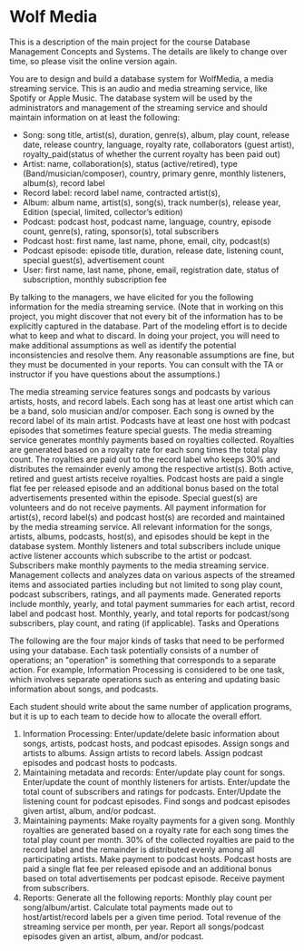 # Wolf Media

This is a description of the main project for the course Database Management Concepts and Systems. The details are likely to change over time, so please visit the online version again. 

You are to design and build a database system for WolfMedia, a media streaming service. This is an audio and media streaming service, like Spotify or Apple Music. The database system will be used by the administrators and management of the streaming service and should maintain information on at least the following:

- Song: song title, artist(s), duration, genre(s), album, play count, release date, release country, language, royalty rate, collaborators (guest artist), royalty_paid(status of whether the current royalty has been paid out)
- Artist: name, collaboration(s), status (active/retired), type (Band/musician/composer), country, primary genre, monthly listeners, album(s), record label
- Record label: record label name, contracted artist(s),
- Album: album name, artist(s), song(s), track number(s), release year, Edition (special, limited, collector’s edition)
- Podcast: podcast host, podcast name, language, country, episode count, genre(s), rating, sponsor(s), total subscribers
- Podcast host: first name, last name, phone, email, city, podcast(s)
- Podcast episode: episode title, duration, release date, listening count, special guest(s), advertisement count
- User: first name, last name, phone, email, registration date, status of subscription, monthly subscription fee

By talking to the managers, we have elicited for you the following information for the media streaming service. (Note that in working on this project, you might discover that not every bit of the information has to be explicitly captured in the database. Part of the modeling effort is to decide what to keep and what to discard. In doing your project, you will need to make additional assumptions as well as identify the potential inconsistencies and resolve them. Any reasonable assumptions are fine, but they must be documented in your reports. You can consult with the TA or instructor if you have questions about the assumptions.) 

The media streaming service features songs and podcasts by various artists, hosts, and record labels. Each song has at least one artist which can be a band, solo musician and/or composer. Each song is owned by the record label of its main artist. Podcasts have at least one host with podcast episodes that sometimes feature special guests.
The media streaming service generates monthly payments based on royalties collected. Royalties are generated based on a royalty rate for each song times the total play count. The royalties are paid out to the record label who keeps 30% and distributes the remainder evenly among the respective artist(s). Both active, retired and guest artists receive royalties.
Podcast hosts are paid a single flat fee per released episode and an additional bonus based on the total advertisements presented within the episode. Special guest(s) are volunteers and do not receive payments.
All payment information for artist(s), record label(s) and podcast host(s) are recorded and maintained by the media streaming service. All relevant information for the songs, artists, albums, podcasts, host(s), and episodes should be kept in the database system. Monthly listeners and total subscribers include unique active listener accounts which subscribe to the artist or podcast. Subscribers make monthly payments to the media streaming service.
Management collects and analyzes data on various aspects of the streamed items and associated parties including but not limited to song play count, podcast subscribers, ratings, and all payments made. Generated reports include monthly, yearly, and total payment summaries for each artist, record label and podcast host. Monthly, yearly, and total reports for podcast/song subscribers, play count, and rating (if applicable).
Tasks and Operations

The following are the four major kinds of tasks that need to be performed using your database. Each task potentially consists of a number of operations; an "operation" is something that corresponds to a separate action. For example, Information Processing is considered to be one task, which involves separate operations such as entering and updating basic information about songs, and podcasts.  

Each student should write about the same number of application programs, but it is up to each team to decide how to allocate the overall effort. 

1. Information Processing: Enter/update/delete basic information about songs, artists, podcast hosts, and podcast episodes. Assign songs and artists to albums. Assign artists to record labels. Assign podcast episodes and podcast hosts to podcasts.
2. Maintaining metadata and records:  Enter/update play count for songs.  Enter/update the count of monthly listeners for artists. Enter/update the total count of subscribers and ratings for podcasts. Enter/Update the listening count for podcast episodes. Find songs and podcast episodes given artist, album, and/or podcast.
3. Maintaining payments: Make royalty payments for a given song. Monthly royalties are generated based on a royalty rate for each song times the total play count per month. 30% of the collected royalties are paid to the record label and the remainder is distributed evenly among all participating artists. Make payment to podcast hosts. Podcast hosts are paid a single flat fee per released episode and an additional bonus based on total advertisements per podcast episode. Receive payment from subscribers.
4. Reports: Generate all the following reports: Monthly play count per song/album/artist. Calculate total payments made out to host/artist/record labels per a given time period. Total revenue of the streaming service per month, per year. Report all songs/podcast episodes given an artist, album, and/or podcast.

